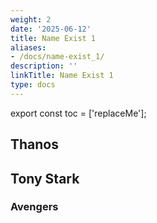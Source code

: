 ```yaml
---
weight: 2
date: '2025-06-12'
title: Name Exist 1
aliases:
- /docs/name-exist_1/
description: ''
linkTitle: Name Exist 1
type: docs
---
```


export const toc = ['replaceMe'];

## Thanos

## Tony Stark

### Avengers
